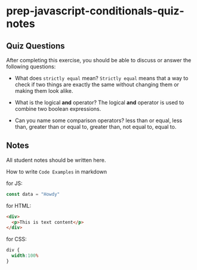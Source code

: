 # prep-javascript-conditionals-quiz-notes


## Quiz Questions

After completing this exercise, you should be able to discuss or answer the following questions:

- What does `strictly equal` mean?
  `Strictly equal` means that a way to check if two things are exactly the same without changing them or making them look alike.

- What is the logical **and** operator?
  The logical **and** operator is used to combine two boolean expressions.

- Can you name some comparison operators?
  less than or equal, less than, greater than or equal to, greater than, not equal to, equal to.
## Notes

All student notes should be written here.


How to write `Code Examples` in markdown

for JS:
```javascript
const data = "Howdy"
```

for HTML:
```html
<div>
  <p>This is text content</p>
</div>
```

for CSS:
```css
div {
  width:100%
}
```
